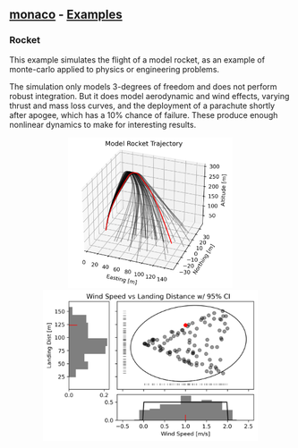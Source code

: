 ## [monaco](../../) - [Examples](../)

### Rocket
This example simulates the flight of a model rocket, as an example of 
monte-carlo applied to physics or engineering problems.

The simulation only models 3-degrees of freedom and does not perform robust 
integration. But it does model aerodynamic and wind effects, varying thrust and 
mass loss curves, and the deployment of a parachute shortly after apogee, which 
has a 10% chance of failure. These produce enough nonlinear dynamics to make 
for interesting results. 

<p float="left" align="center">
<img width="293.08" height="270" src="./rocket_trajectory.png">  
<img width="384.94" height="270" src="./wind_vs_landing.png">
</p>
